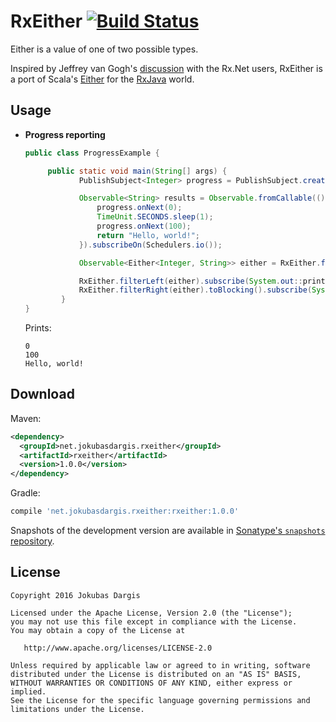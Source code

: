 RxEither [![Build Status](https://travis-ci.org/eleventigers/rxeither.svg?branch=master)](https://travis-ci.org/eleventigers/rxeither)
========

Either is a value of one of two possible types.

Inspired by Jeffrey van Gogh's [discussion][jeffrey] with the Rx.Net users, RxEither is a port of Scala's [Either][either] for the [RxJava][rx] world.

Usage
-----

* **Progress reporting**

  ```java
  public class ProgressExample {

       public static void main(String[] args) {
              PublishSubject<Integer> progress = PublishSubject.create();

              Observable<String> results = Observable.fromCallable(() -> {
                  progress.onNext(0);
                  TimeUnit.SECONDS.sleep(1);
                  progress.onNext(100);
                  return "Hello, world!";
              }).subscribeOn(Schedulers.io());

              Observable<Either<Integer, String>> either = RxEither.from(progress, results).share();

              RxEither.filterLeft(either).subscribe(System.out::println);
              RxEither.filterRight(either).toBlocking().subscribe(System.out::println);
          }
  }
  ```
  Prints:

  ```
  0
  100
  Hello, world!
  ```

Download
--------
Maven:
```xml
<dependency>
  <groupId>net.jokubasdargis.rxeither</groupId>
  <artifactId>rxeither</artifactId>
  <version>1.0.0</version>
</dependency>
```
Gradle:
```groovy
compile 'net.jokubasdargis.rxeither:rxeither:1.0.0'
```

Snapshots of the development version are available in [Sonatype's `snapshots` repository][snap].

License
-------

    Copyright 2016 Jokubas Dargis

    Licensed under the Apache License, Version 2.0 (the "License");
    you may not use this file except in compliance with the License.
    You may obtain a copy of the License at

       http://www.apache.org/licenses/LICENSE-2.0

    Unless required by applicable law or agreed to in writing, software
    distributed under the License is distributed on an "AS IS" BASIS,
    WITHOUT WARRANTIES OR CONDITIONS OF ANY KIND, either express or implied.
    See the License for the specific language governing permissions and
    limitations under the License.


 [either]: http://www.scala-lang.org/api/rc2/scala/Either.html
 [rx]: https://github.com/ReactiveX/RxJava/
 [snap]: https://oss.sonatype.org/content/repositories/snapshots/
 [jeffrey]: https://social.msdn.microsoft.com/Forums/en-US/abe175c9-fad6-4d9c-b3e1-012a14f96fda/exposing-progress-vs-data